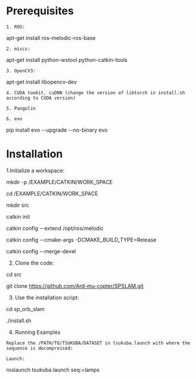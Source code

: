 # Prerequisites

    1. ROS:

apt-get install ros-melodic-ros-base

    2. miscs:

apt-get install python-wstool python-catkin-tools 

    3. OpenCV3:

apt-get install libopencv-dev

    4. CUDA tookit, cuDNN (change the version of libtorch in install.sh according to CUDA version)

    5. Pangolin

    6. evo 

pip install evo --upgrade --no-binary evo

# Installation

   1.Initialize a workspace:

mkdir -p /EXAMPLE/CATKIN/WORK_SPACE

cd /EXAMPLE/CATKIN/WORK_SPACE

mkdir src

catkin init

catkin config --extend /opt/ros/melodic

catkin config --cmake-args -DCMAKE_BUILD_TYPE=Release

catkin config --merge-devel

   2. Clone the code:

cd src

git clone https://github.com/Ard-mu-copter/SPSLAM.git

   3. Use the installation script:

cd sp_orb_slam

./install.sh

   4. Running Examples

    Replace the /PATH/TO/TSUKUBA/DATASET in tsukuba.launch with where the sequence is decompressed:

<param name="data_path" value="/PATH/TO/TSUKUBA/DATASET" />

    Launch:

roslaunch tsukuba.launch seq:=lamps



